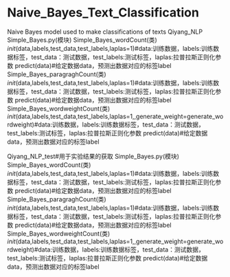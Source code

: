 # Naive_Bayes_Text_Classification
Naive Bayes model used to make classifications of texts
Qiyang_NLP
        Simple_Bayes.py(模块)
                 Simple_Bayes_wordCount(类)
                            _init_(data,labels,test_data,test_labels,laplas=1)#data:训练数据，labels:训练数据标签，test_data：测试数据，test_labels:测试标签，laplas:拉普拉斯正则化参数
                            predict(data)#给定数据data，预测出数据对应的标签label
                 Simple_Bayes_paragraghCount(类)
                            _init_(data,labels,test_data,test_labels,laplas=1)#data:训练数据，labels:训练数据标签，test_data：测试数据，test_labels:测试标签，laplas:拉普拉斯正则化参数
                            predict(data)#给定数据data，预测出数据对应的标签label
                 Simple_Bayes_wordweightCount(类)
                            _init_(data,labels,test_data,test_labels,laplas=1,,generate_weight=generate_wordweight)#data:训练数据，labels:训练数据标签，test_data：测试数据，test_labels:测试标签，laplas:拉普拉斯正则化参数
                            predict(data)#给定数据data，预测出数据对应的标签label

Qiyang_NLP_test#用于实验结果的获取
        Simple_Bayes.py(模块)
                 Simple_Bayes_wordCount(类)
                            _init_(data,labels,test_data,test_labels,laplas=1)#data:训练数据，labels:训练数据标签，test_data：测试数据，test_labels:测试标签，laplas:拉普拉斯正则化参数
                            predict(data)#给定数据data，预测出数据对应的标签label
                 Simple_Bayes_paragraghCount(类)
                            _init_(data,labels,test_data,test_labels,laplas=1)#data:训练数据，labels:训练数据标签，test_data：测试数据，test_labels:测试标签，laplas:拉普拉斯正则化参数
                            predict(data)#给定数据data，预测出数据对应的标签label
                 Simple_Bayes_wordweightCount(类)
                            _init_(data,labels,test_data,test_labels,laplas=1,,generate_weight=generate_wordweight)#data:训练数据，labels:训练数据标签，test_data：测试数据，test_labels:测试标签，laplas:拉普拉斯正则化参数
                            predict(data)#给定数据data，预测出数据对应的标签label
